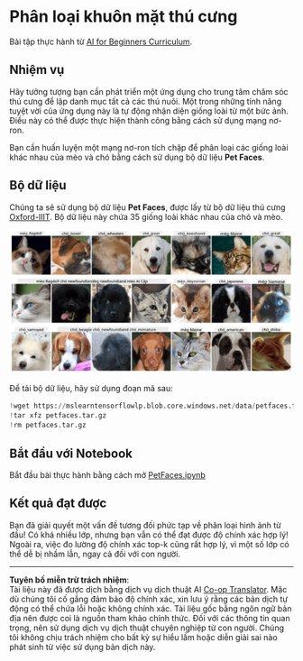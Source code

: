 <!--
CO_OP_TRANSLATOR_METADATA:
{
  "original_hash": "f3d2cee9cb3c52160419e560c57a690e",
  "translation_date": "2025-08-29T12:20:20+00:00",
  "source_file": "lessons/4-ComputerVision/07-ConvNets/lab/README.md",
  "language_code": "vi"
}
-->
# Phân loại khuôn mặt thú cưng

Bài tập thực hành từ [AI for Beginners Curriculum](https://github.com/microsoft/ai-for-beginners).

## Nhiệm vụ

Hãy tưởng tượng bạn cần phát triển một ứng dụng cho trung tâm chăm sóc thú cưng để lập danh mục tất cả các thú nuôi. Một trong những tính năng tuyệt vời của ứng dụng này là tự động nhận diện giống loài từ một bức ảnh. Điều này có thể được thực hiện thành công bằng cách sử dụng mạng nơ-ron.

Bạn cần huấn luyện một mạng nơ-ron tích chập để phân loại các giống loài khác nhau của mèo và chó bằng cách sử dụng bộ dữ liệu **Pet Faces**.

## Bộ dữ liệu

Chúng ta sẽ sử dụng bộ dữ liệu **Pet Faces**, được lấy từ bộ dữ liệu thú cưng [Oxford-IIIT](https://www.robots.ox.ac.uk/~vgg/data/pets/). Bộ dữ liệu này chứa 35 giống loài khác nhau của chó và mèo.

![Bộ dữ liệu chúng ta sẽ làm việc](../../../../../../translated_images/data.50b2a9d5484bdbf0f52f5765b381cec9efe2bd296a98f007f90bedb6ac67f2a8.vi.png)

Để tải bộ dữ liệu, hãy sử dụng đoạn mã sau:

```python
!wget https://mslearntensorflowlp.blob.core.windows.net/data/petfaces.tar.gz
!tar xfz petfaces.tar.gz
!rm petfaces.tar.gz
```

## Bắt đầu với Notebook

Bắt đầu bài thực hành bằng cách mở [PetFaces.ipynb](PetFaces.ipynb)

## Kết quả đạt được

Bạn đã giải quyết một vấn đề tương đối phức tạp về phân loại hình ảnh từ đầu! Có khá nhiều lớp, nhưng bạn vẫn có thể đạt được độ chính xác hợp lý! Ngoài ra, việc đo lường độ chính xác top-k cũng rất hợp lý, vì một số lớp có thể dễ bị nhầm lẫn, ngay cả đối với con người.

---

**Tuyên bố miễn trừ trách nhiệm**:  
Tài liệu này đã được dịch bằng dịch vụ dịch thuật AI [Co-op Translator](https://github.com/Azure/co-op-translator). Mặc dù chúng tôi cố gắng đảm bảo độ chính xác, xin lưu ý rằng các bản dịch tự động có thể chứa lỗi hoặc không chính xác. Tài liệu gốc bằng ngôn ngữ bản địa nên được coi là nguồn tham khảo chính thức. Đối với các thông tin quan trọng, nên sử dụng dịch vụ dịch thuật chuyên nghiệp từ con người. Chúng tôi không chịu trách nhiệm cho bất kỳ sự hiểu lầm hoặc diễn giải sai nào phát sinh từ việc sử dụng bản dịch này.